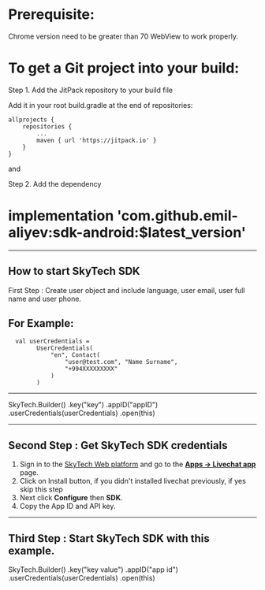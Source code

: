 # Prerequisite:

Chrome version need to be greater than 70 WebView to work properly.

# To get a Git project into your build:

Step 1. Add the JitPack repository to your build file

Add it in your root build.gradle at the end of repositories:

	allprojects {
		repositories {
			...
			maven { url 'https://jitpack.io' }
		}
	}
  
  and
  
  Step 2. Add the dependency

 
# implementation 'com.github.emil-aliyev:sdk-android:$latest_version'

-----------------------------------------------------------

How to start SkyTech SDK
----------------------

First Step : Create user object and include  language, user email, user full name and user phone.

For Example:
----------------------------
      val userCredentials =
            UserCredentials(
                "en", Contact(
                    "user@test.com", "Name Surname",
                    "+994XXXXXXXXX"
                )
            )
 -----------------------------------
 
   SkyTech.Builder()
            .key("key")
            .appID("appID")
            .userCredentials(userCredentials)
            .open(this)
	    
 -----------------------------------

Second Step : Get SkyTech SDK credentials 
----------------------------------------

1.  Sign in to the  [SkyTech Web platform](https://pre-web.kapitalbank.az)  and go to the  [**Apps -> Livechat app**](https://pre-web.kapitalbank.az/apps/webchat)  page.
2.  Click on Install button, if you didn't installed livechat previously, if yes skip this step
3.  Next click  **Configure**  then  **SDK**.
4.  Copy the App ID and API key.  
----------------------------------------

Third Step : Start SkyTech SDK with this example.
-----------------------------------------------

 SkyTech.Builder()
                .key("key value")
                .appID("app id")
                .userCredentials(userCredentials)
                .open(this)
